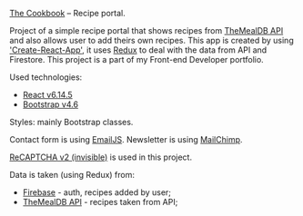 [The Cookbook](https://the-cookbook-2021.web.app/) – Recipe portal.

Project of a simple recipe portal that shows recipes from [TheMealDB API](https://www.themealdb.com/) and also allows user to add theirs own recipes. This app is created by using ['Create-React-App'](https://create-react-app.dev/docs/getting-started/), it uses [Redux](https://react-redux.js.org/) to deal with the data from API and Firestore. This project is a part of my Front-end Developer portfolio.

Used technologies:
 - [React v6.14.5](https://reactjs.org/)
 - [Bootstrap v4.6](https://getbootstrap.com/docs/4.6/getting-started/introduction/)

Styles: mainly Bootstrap classes.

Contact form is using [EmailJS](https://www.emailjs.com/).
Newsletter is using [MailChimp](https://mailchimp.com/).

[ReCAPTCHA v2 (invisible)](https://developers.google.com/recaptcha/docs/invisible) is used in this project.

Data is taken (using Redux) from:
 - [Firebase](https://firebase.google.com/) - auth, recipes added by user;
 - [TheMealDB API](https://www.themealdb.com/) - recipes taken from API;